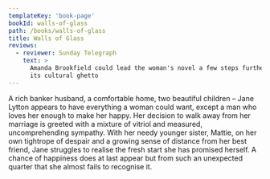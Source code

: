 ```yaml
---
templateKey: 'book-page'
bookId: walls-of-glass
path: /books/walls-of-glass
title: Walls of Glass
reviews:
  - reviewer: Sunday Telegraph
    text: >
      Amanda Brookfield could lead the woman's novel a few steps further out of
      its cultural ghetto
---
```


A rich banker husband, a comfortable home, two beautiful children – Jane Lytton
appears to have everything a woman could want, except a man who loves her enough
to make her happy. Her decision to walk away from her marriage is greeted with a
mixture of vitriol and measured, uncomprehending sympathy. With her needy
younger sister, Mattie, on her own tightrope of despair and a growing sense of
distance from her best friend, Jane struggles to realise the fresh start she has
promised herself. A chance of happiness does at last appear but from such an
unexpected quarter that she almost fails to recognise it.
